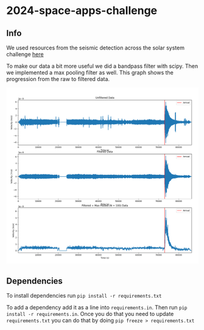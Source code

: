 # 2024-space-apps-challenge

## Info

We used resources from the seismic detection across the solar system challenge [here](https://www.spaceappschallenge.org/nasa-space-apps-2024/challenges/seismic-detection-across-the-solar-system/?tab=resources)

To make our data a bit more useful we did a bandpass filter with scipy. Then we implemented a max pooling filter as well.
This graph shows the progression from the raw to filtered data.

![Graph showing the progression of data from unfiltered to filtered with max pooling](plots/filtering.png)

## Dependencies

To install dependencies run `pip install -r requirements.txt`

To add a dependency add it as a line into `requirements.in`. Then run `pip install -r requirements.in`.
Once you do that you need to update `requirements.txt` you can do that by doing `pip freeze > requirements.txt`
